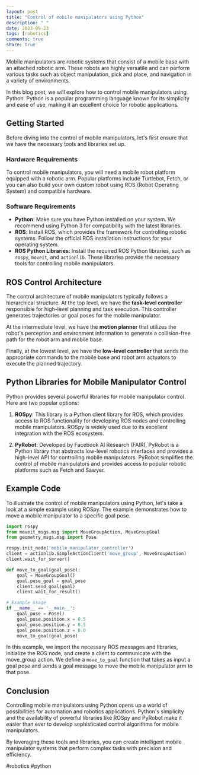 ```yaml
---
layout: post
title: "Control of mobile manipulators using Python"
description: " "
date: 2023-09-23
tags: [robotics]
comments: true
share: true
---
```


Mobile manipulators are robotic systems that consist of a mobile base with an attached robotic arm. These robots are highly versatile and can perform various tasks such as object manipulation, pick and place, and navigation in a variety of environments.

In this blog post, we will explore how to control mobile manipulators using Python. Python is a popular programming language known for its simplicity and ease of use, making it an excellent choice for robotic applications.

## Getting Started

Before diving into the control of mobile manipulators, let's first ensure that we have the necessary tools and libraries set up.

### Hardware Requirements

To control mobile manipulators, you will need a mobile robot platform equipped with a robotic arm. Popular platforms include Turtlebot, Fetch, or you can also build your own custom robot using ROS (Robot Operating System) and compatible hardware.

### Software Requirements

- **Python**: Make sure you have Python installed on your system. We recommend using Python 3 for compatibility with the latest libraries.
- **ROS**: Install ROS, which provides the framework for controlling robotic systems. Follow the official ROS installation instructions for your operating system.
- **ROS Python Libraries**: Install the required ROS Python libraries, such as `rospy`, `moveit`, and `actionlib`. These libraries provide the necessary tools for controlling mobile manipulators.

## ROS Control Architecture

The control architecture of mobile manipulators typically follows a hierarchical structure. At the top level, we have the **task-level controller** responsible for high-level planning and task execution. This controller generates trajectories or goal poses for the mobile manipulator.

At the intermediate level, we have the **motion planner** that utilizes the robot's perception and environment information to generate a collision-free path for the robot arm and mobile base.

Finally, at the lowest level, we have the **low-level controller** that sends the appropriate commands to the mobile base and robot arm actuators to execute the planned trajectory.

## Python Libraries for Mobile Manipulator Control

Python provides several powerful libraries for mobile manipulator control. Here are two popular options:

1. **ROSpy**: This library is a Python client library for ROS, which provides access to ROS functionality for developing ROS nodes and controlling mobile manipulators. ROSpy is widely used due to its excellent integration with the ROS ecosystem.

2. **PyRobot**: Developed by Facebook AI Research (FAIR), PyRobot is a Python library that abstracts low-level robotics interfaces and provides a high-level API for controlling mobile manipulators. PyRobot simplifies the control of mobile manipulators and provides access to popular robotic platforms such as Fetch and Sawyer.

## Example Code

To illustrate the control of mobile manipulators using Python, let's take a look at a simple example using ROSpy. The example demonstrates how to move a mobile manipulator to a specific goal pose.

```python
import rospy
from moveit_msgs.msg import MoveGroupAction, MoveGroupGoal
from geometry_msgs.msg import Pose

rospy.init_node('mobile_manipulator_controller')
client = actionlib.SimpleActionClient('move_group', MoveGroupAction)
client.wait_for_server()

def move_to_goal(goal_pose):
    goal = MoveGroupGoal()
    goal.pose_goal = goal_pose
    client.send_goal(goal)
    client.wait_for_result()

# Example usage
if __name__ == '__main__':
    goal_pose = Pose()
    goal_pose.position.x = 0.5
    goal_pose.position.y = 0.5
    goal_pose.position.z = 0.0
    move_to_goal(goal_pose)
```

In this example, we import the necessary ROS messages and libraries, initialize the ROS node, and create a client to communicate with the move_group action. We define a `move_to_goal` function that takes as input a goal pose and sends a goal message to move the mobile manipulator arm to that pose.

## Conclusion

Controlling mobile manipulators using Python opens up a world of possibilities for automation and robotics applications. Python's simplicity and the availability of powerful libraries like ROSpy and PyRobot make it easier than ever to develop sophisticated control algorithms for mobile manipulators.

By leveraging these tools and libraries, you can create intelligent mobile manipulator systems that perform complex tasks with precision and efficiency.

#robotics #python